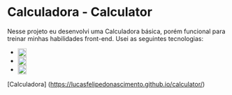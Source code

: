 # Calculadora - Calculator

Nesse projeto eu desenvolvi uma Calculadora básica, porém funcional para treinar minhas habilidades front-end. Usei as seguintes tecnologias:

- <img align="center" width="20px" heigth="20px" src="https://cdn.jsdelivr.net/gh/devicons/devicon/icons/html5/html5-original.svg" />


- <img align="center" width="20px" heigth="20px" src="https://cdn.jsdelivr.net/gh/devicons/devicon/icons/css3/css3-original.svg" />


- <img align="center" width="20px" heigth="20px" src="https://cdn.jsdelivr.net/gh/devicons/devicon/icons/javascript/javascript-original.svg" />
          
[Calculadora] (https://lucasfelipedonascimento.github.io/calculator/)
